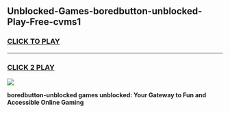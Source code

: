 
## Unblocked-Games-boredbutton-unblocked-Play-Free-cvms1
<h3>
<a href="https://premium76.site?title=boredbutton-unblocked&ref=21A">CLICK TO PLAY</a></h3>
<hr>

<h3>
<a href="https://premium76.site?title=boredbutton-unblocked&ref=21A">CLICK 2 PLAY</a>
  
</h3>

<a href="https://premium76.site?title=boredbutton-unblocked&ref=21A"><img src="https://clearcache.store/games.png"></a>


**boredbutton-unblocked games unblocked: Your Gateway to Fun and Accessible Online Gaming**
